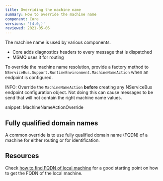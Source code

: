 ```yaml
---
title: Overriding the machine name
summary: How to override the machine name
component: Core
versions: '[4.0,)'
reviewed: 2021-05-06
---
```


The machine name is used by various components.

- Core adds diagnostics headers to every message that is dispatched
- MSMQ uses it for routing

To override the machine name resolution, provide a factory method to `NServiceBus.Support.RuntimeEnvironment.MachineNameAction` when an endpoint is configured.

INFO: Override the `MachineNameAction` **before** creating any NServiceBus endpoint configuration object. Not doing this can cause messages to be send that will not contain the right machine name values.

snippet: MachineNameActionOverride

## Fully qualified domain names

A common override is to use fully qualified domain name (FQDN) of a machine for either routing or for identification.

## Resources

Check [how to find FQDN of local machine](https://stackoverflow.com/questions/804700/how-to-find-fqdn-of-local-machine-in-c-net) for a good starting point on how to get the FQDN of the local machine.
